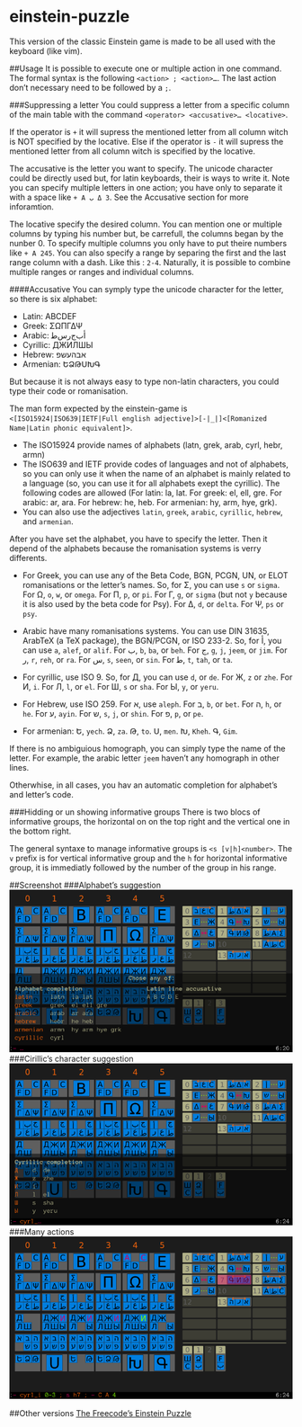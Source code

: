 # einstein-puzzle

This version of the classic Einstein game is made to be all used with the keyboard (like vim).

##Usage
It is possible to execute one or multiple action in one command. The formal syntax is the following `<action> ; <action>…`. The last action don’t necessary need to be followed by a `;`.

###Suppressing a letter
You could suppress a letter from a specific column of the main table with the command `<operator> <accusative>… <locative>`.

If the operator is `+` it will supress the mentioned letter from all column witch is NOT specified by the locative. Else if the operator is `-` it will supress the mentioned letter from all column witch is specified by the locative.

The accusative is the letter you want to specify. The unicode character could be directly used but, for latin keyboards, their is ways to write it. Note you can specify multiple letters in one action; you have only to separate it with a space like `+ A ب Δ 3`. See the Accusative section for more inforamtion.

The locative specify the desired column. You can mention one or multiple columns by typing his number but, be carrefull, the columns began by the nunber 0. To specify multiple columns you only have to put theire numbers like `+ A 245`. You can also specify a range by separing the first and the last range column with a dash. Like this : `2-4`. Naturally, it is possible to combine multiple ranges or ranges and individual columns.

####Accusative
You can symply type the unicode character for the letter, so there is six alphabet:
* Latin: ABCDEF
* Greek: ΣΩΠΓΔΨ
* Arabic: ﺃﺏﺝﺭﺱﻃ
* Cyrillic: ДЖИЛШЫ
* Hebrew: אבהעשפ
* Armenian: ԵՁԹՍԽԳ

But because it is not always easy to type non-latin characters, you could type their code or romanisation.

The man form expected by the einstein-game is `<[ISO15924|ISO639|IETF|Full english adjective]>[-|_|]<[Romanized Name|Latin phonic equivalent]>`.

* The ISO15924 provide names of alphabets (latn, grek, arab, cyrl, hebr, armn)
* The ISO639 and IETF provide codes of languages and not of alphabets, so you can only use it when the name of an alphabet is mainly related to a language (so, you can use it for all alphabets exept the cyrillic). The following codes are allowed (For latin: la, lat. For greek: el, ell, gre. For arabic: ar, ara. For hebrew: he, heb. For armenian: hy, arm, hye, grk).
* You can also use the adjectives `latin`, `greek`, `arabic`, `cyrillic`, `hebrew`, and `armenian`.

After you have set the alphabet, you have to specify the letter. Then it depend of the alphabets because the romanisation systems is verry differents.

* For Greek, you can use any of the Beta Code, BGN, PCGN, UN, or ELOT romanisations or the letter’s names. So, for Σ, you can use `s` or `sigma`. For Ω, `o`, `w`, or `omega`. For Π, `p`, or `pi`. For Γ, `g`, or `sigma` (but not `y` because it is also used by the beta code for Psy). For Δ, `d`, or `delta`. For Ψ, `ps` or `psy`.

* Arabic have many romanisations systems. You can use DIN 31635, ArabTeX (a TeX package), the BGN/PCGN, or ISO 233-2. So, for ﺃ, you can use `a`, `alef`, or `alif`. For ﺏ, `b`, `ba`, or `beh`. For ﺝ, `g`, `j`, `jeem`, or `jim`. For ﺭ, `r`, `reh`, or `ra`. For ﺱ, `s`, `seen`, or `sin`. For ﻃ, `t`, `tah`, or `ta`.

* For cyrillic, use ISO 9. So, for Д, you can use `d`, or `de`. For Ж, `z` or `zhe`. For И, `i`. For Л, `l`, or `el`. For Ш, `s` or `sha`. For Ы, `y`, or `yeru`.

* For Hebrew, use ISO 259. For א, use `aleph`. For ב, `b`, or `bet`. For ה, `h`, or `he`. For ע, `ayin`. For ש, `s`, `j`, or `shin`. For פ, `p`, or `pe`.

* For armenian: Ե, `yech`. Ձ, `za`. Թ, `to`. Ս, `men`. Խ, `Kheh`. Գ, `Gim`.


If there is no ambiguious homograph, you can simply type the name of the letter. For example, the arabic letter `jeem` haven’t any homograph in other lines.

Otherwhise, in all cases, you hav an automatic completion for alphabet’s and letter’s code.

###Hidding or un showing informative groups
There is two blocs of informative groups, the horizontal on on the top right and the vertical one in the bottom right.

The general syntaxe to manage informative groups is `<s [v|h]<number>`. The `v` prefix is for vertical informative group and the `h` for horizontal informative group, it is immediatly followed by the number of the group in his range.

##Screenshot
###Alphabet’s suggestion
![Alphabet suggestion](./mok-up-alphabet-suggestion.png)
###Cirillic’s character suggestion
![Cyrillic suggestion](./mok-up-cyrillique-suggestion.png)
###Many actions
![Screenshot](./mok-up.png)

##Other versions
[The Freecode’s Einstein Puzzle](http://freecode.com/projects/einsteinpuzzle)
